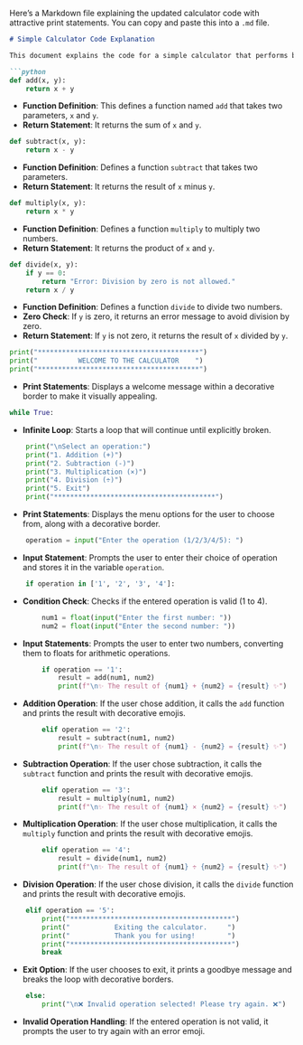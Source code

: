 Here’s a Markdown file explaining the updated calculator code with attractive print statements. You can copy and paste this into a `.md` file.

```markdown
# Simple Calculator Code Explanation

This document explains the code for a simple calculator that performs basic arithmetic operations with attractive print statements.

```python
def add(x, y):
    return x + y
```
- **Function Definition**: This defines a function named `add` that takes two parameters, `x` and `y`.
- **Return Statement**: It returns the sum of `x` and `y`.

```python
def subtract(x, y):
    return x - y
```
- **Function Definition**: Defines a function `subtract` that takes two parameters.
- **Return Statement**: It returns the result of `x` minus `y`.

```python
def multiply(x, y):
    return x * y
```
- **Function Definition**: Defines a function `multiply` to multiply two numbers.
- **Return Statement**: It returns the product of `x` and `y`.

```python
def divide(x, y):
    if y == 0:
        return "Error: Division by zero is not allowed."
    return x / y
```
- **Function Definition**: Defines a function `divide` to divide two numbers.
- **Zero Check**: If `y` is zero, it returns an error message to avoid division by zero.
- **Return Statement**: If `y` is not zero, it returns the result of `x` divided by `y`.

```python
print("****************************************")
print("          WELCOME TO THE CALCULATOR    ")
print("****************************************")
```
- **Print Statements**: Displays a welcome message within a decorative border to make it visually appealing.

```python
while True:
```
- **Infinite Loop**: Starts a loop that will continue until explicitly broken.

```python
    print("\nSelect an operation:")
    print("1. Addition (+)")
    print("2. Subtraction (-)")
    print("3. Multiplication (×)")
    print("4. Division (÷)")
    print("5. Exit")
    print("****************************************")
```
- **Print Statements**: Displays the menu options for the user to choose from, along with a decorative border.

```python
    operation = input("Enter the operation (1/2/3/4/5): ")
```
- **Input Statement**: Prompts the user to enter their choice of operation and stores it in the variable `operation`.

```python
    if operation in ['1', '2', '3', '4']:
```
- **Condition Check**: Checks if the entered operation is valid (1 to 4).

```python
        num1 = float(input("Enter the first number: "))
        num2 = float(input("Enter the second number: "))
```
- **Input Statements**: Prompts the user to enter two numbers, converting them to floats for arithmetic operations.

```python
        if operation == '1':
            result = add(num1, num2)
            print(f"\n✨ The result of {num1} + {num2} = {result} ✨")
```
- **Addition Operation**: If the user chose addition, it calls the `add` function and prints the result with decorative emojis.

```python
        elif operation == '2':
            result = subtract(num1, num2)
            print(f"\n✨ The result of {num1} - {num2} = {result} ✨")
```
- **Subtraction Operation**: If the user chose subtraction, it calls the `subtract` function and prints the result with decorative emojis.

```python
        elif operation == '3':
            result = multiply(num1, num2)
            print(f"\n✨ The result of {num1} × {num2} = {result} ✨")
```
- **Multiplication Operation**: If the user chose multiplication, it calls the `multiply` function and prints the result with decorative emojis.

```python
        elif operation == '4':
            result = divide(num1, num2)
            print(f"\n✨ The result of {num1} ÷ {num2} = {result} ✨")
```
- **Division Operation**: If the user chose division, it calls the `divide` function and prints the result with decorative emojis.

```python
    elif operation == '5':
        print("****************************************")
        print("           Exiting the calculator.     ")
        print("           Thank you for using!        ")
        print("****************************************")
        break
```
- **Exit Option**: If the user chooses to exit, it prints a goodbye message and breaks the loop with decorative borders.

```python
    else:
        print("\n❌ Invalid operation selected! Please try again. ❌")
```
- **Invalid Operation Handling**: If the entered operation is not valid, it prompts the user to try again with an error emoji.
```

